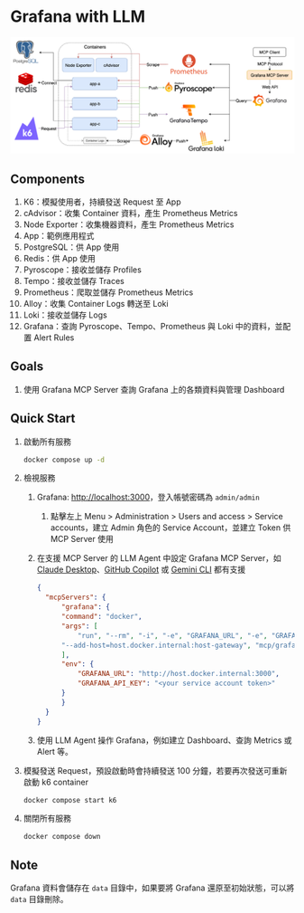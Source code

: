 # Grafana with LLM

![Lab Architecture](lab-arch.png)

## Components

1. K6：模擬使用者，持續發送 Request 至 App 
2. cAdvisor：收集 Container 資料，產生 Prometheus Metrics
3. Node Exporter：收集機器資料，產生 Prometheus Metrics
4. App：範例應用程式
5. PostgreSQL：供 App 使用
6. Redis：供 App 使用
7. Pyroscope：接收並儲存 Profiles
8. Tempo：接收並儲存 Traces
9. Prometheus：爬取並儲存 Prometheus Metrics
10. Alloy：收集 Container Logs 轉送至 Loki
11. Loki：接收並儲存 Logs
12. Grafana：查詢 Pyroscope、Tempo、Prometheus 與 Loki 中的資料，並配置 Alert Rules

## Goals

1. 使用 Grafana MCP Server 查詢 Grafana 上的各類資料與管理 Dashboard

## Quick Start

1. 啟動所有服務

   ```bash
   docker compose up -d
   ```

2. 檢視服務
   1. Grafana: <http://localhost:3000>，登入帳號密碼為 `admin/admin`
      1. 點擊左上 Menu > Administration > Users and access > Service accounts，建立 Admin 角色的 Service Account，並建立 Token 供 MCP Server 使用
   2. 在支援 MCP Server 的 LLM Agent 中設定 Grafana MCP Server，如 [Claude Desktop](https://modelcontextprotocol.io/quickstart/user)、[GitHub Copilot](https://docs.github.com/en/copilot/how-tos/context/model-context-protocol/extending-copilot-chat-with-mcp) 或 [Gemini CLI](https://cloud.google.com/gemini/docs/codeassist/use-agentic-chat-pair-programmer#configure-mcp-servers) 都有支援
      
      ```json
      {
        "mcpServers": {
            "grafana": {
            "command": "docker",
            "args": [
                "run", "--rm", "-i", "-e", "GRAFANA_URL", "-e", "GRAFANA_API_KEY",
            "--add-host=host.docker.internal:host-gateway", "mcp/grafana", "-t", "stdio"
            ],
            "env": {
                "GRAFANA_URL": "http://host.docker.internal:3000",
                "GRAFANA_API_KEY": "<your service account token>"
            }
            }
        }
      }
      ```

   3. 使用 LLM Agent 操作 Grafana，例如建立 Dashboard、查詢 Metrics 或 Alert 等。

3. 模擬發送 Request，預設啟動時會持續發送 100 分鐘，若要再次發送可重新啟動 k6 container

   ```bash
   docker compose start k6
   ```

4. 關閉所有服務

   ```bash
   docker compose down
   ```

## Note

Grafana 資料會儲存在 `data` 目錄中，如果要將 Grafana 還原至初始狀態，可以將 `data` 目錄刪除。
